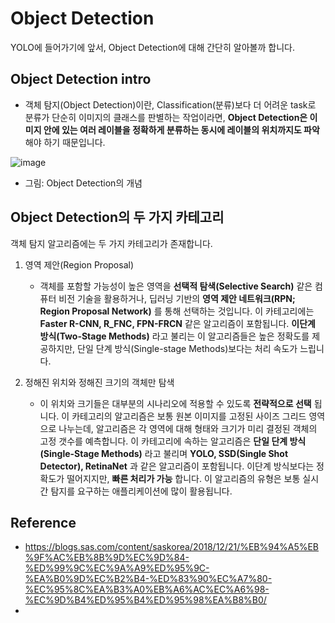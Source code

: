 Object Detection 
===

YOLO에 들어가기에 앞서, Object Detection에 대해 간단히 알아볼까 합니다. 

 Object Detection intro
 --
- 객체 탐지(Object Detection)이란, Classification(분류)보다 더 어려운 task로 분류가 단순히 이미지의 클래스를 판별하는 작업이라면, __Object Detection은 이미지 안에 있는 여러 레이블을 정확하게 분류하는 동시에 레이블의 위치까지도 파악__ 해야 하기 때문입니다.

![image](https://img1.daumcdn.net/thumb/R800x0/?scode=mtistory2&fname=https%3A%2F%2Fk.kakaocdn.net%2Fdn%2Fbv7d1Q%2FbtqufcdcRRK%2F6D21FiAhjEKGKSqbTx1aE1%2Fimg.png)

- 그림: Object Detection의 개념 

Object Detection의 두 가지 카테고리
--
객체 탐지 알고리즘에는 두 가지 카테고리가 존재합니다. 

1. 영역 제안(Region Proposal)
    - 객체를 포함할 가능성이 높은 영역을 __선택적 탐색(Selective Search)__ 같은 컴퓨터 비전 기술을 활용하거나, 딥러닝 기반의 __영역 제안 네트워크(RPN; Region Proposal Network)__ 를 통해 선택하는 것입니다. 이 카테고리에는 __Faster R-CNN, R_FNC, FPN-FRCN__ 같은 알고리즘이 포함됩니다. __이단계 방식(Two-Stage Methods)__ 라고 불리는 이 알고리즘들은 높은 정확도를 제공하지만, 단일 단계 방식(Single-stage Methods)보다는 처리 속도가 느립니다.

2. 정해진 위치와 정해진 크기의 객체만 탐색
    - 이 위치와 크기들은 대부분의 시나리오에 적용할 수 있도록 __전략적으로 선택__ 됩니다. 이 카테고리의 알고리즘은 보통 원본 이미지를 고정된 사이즈 그리드 영역으로 나누는데, 알고리즘은 각 영역에 대해 형태와 크기가 미리 결정된 객체의 고정 갯수를 예측합니다. 이 카테고리에 속하는 알고리즘은 __단일 단계 방식(Single-Stage Methods)__ 라고 불리며 __YOLO, SSD(Single Shot Detector), RetinaNet__ 과 같은 알고리즘이 포함됩니다. 이단계 방식보다는 정확도가 떨어지지만, __빠른 처리가 가능__ 합니다. 이 알고리즘의 유형은 보통 실시간 탐지를 요구하는 애플리케이션에 많이 활용됩니다.

Reference
--
- https://blogs.sas.com/content/saskorea/2018/12/21/%EB%94%A5%EB%9F%AC%EB%8B%9D%EC%9D%84-%ED%99%9C%EC%9A%A9%ED%95%9C-%EA%B0%9D%EC%B2%B4-%ED%83%90%EC%A7%80-%EC%95%8C%EA%B3%A0%EB%A6%AC%EC%A6%98-%EC%9D%B4%ED%95%B4%ED%95%98%EA%B8%B0/ 
- 